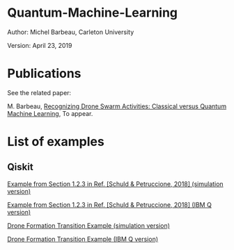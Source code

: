 # Quantum-Machine-Learning

Author: Michel Barbeau, Carleton University

Version: April 23, 2019

# Publications

See the related paper:

M. Barbeau, [Recognizing Drone Swarm Activities: Classical versus Quantum Machine Learning](), To appear.

# List of examples

## Qiskit

[Example from Section 1.2.3 in Ref. [Schuld & Petruccione, 2018] (simulation version)](https://github.com/michelbarbeau/Quantum-Machine-Learning/blob/master/Schuld_Petruccion_2018_sim.py)

[Example from Section 1.2.3 in Ref. [Schuld & Petruccione, 2018] (IBM Q version)](https://github.com/michelbarbeau/Quantum-Machine-Learning/blob/master/Schuld_Petruccion_2018_dev.py)

[Drone Formation Transition Example (simulation version)](https://github.com/michelbarbeau/Quantum-Machine-Learning/blob/master/formation_transition_sim.py)

[Drone Formation Transition Example (IBM Q version)](https://github.com/michelbarbeau/Quantum-Machine-Learning/blob/master/formation_transition_dev.py)
